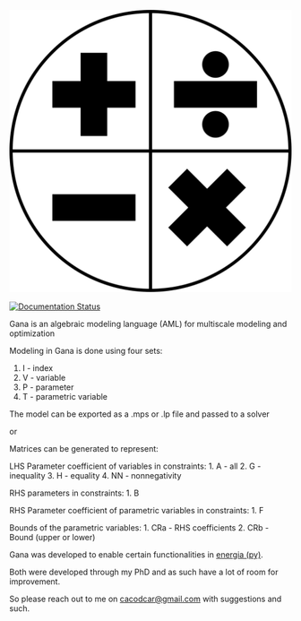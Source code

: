 
![alt text](https://github.com/cacodcar/gana/blob/main/docs/source/gana-logo.png?raw=true)

[![Documentation Status](https://readthedocs.org/projects/gana/badge/)](https://gana.readthedocs.io/en/latest/)

Gana is an algebraic modeling language (AML) for multiscale modeling and optimization

Modeling in Gana is done using four sets: 

1. I - index 
2. V - variable
3. P - parameter 
4. T - parametric variable
 
The model can be exported as a .mps or .lp file and passed to a solver 

or 

Matrices can be generated to represent: 

LHS Parameter coefficient of variables in constraints: 
    1. A - all
    2. G - inequality 
    3. H - equality
    4. NN - nonnegativity

RHS parameters in constraints:
    1. B 

RHS Parameter coefficient of parametric variables in constraints:
    1. F 

Bounds of the parametric variables:
    1. CRa - RHS coefficients
    2. CRb - Bound (upper or lower)


Gana was developed to enable certain functionalities in [energia (py)](https://pypi.org/project/energiapy/).

Both were developed through my PhD and as such have a lot of room for improvement.

So please reach out to me on cacodcar@gmail.com with suggestions and such. 



